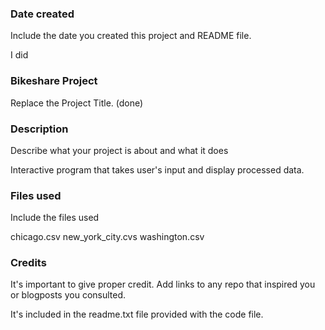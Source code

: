 ### Date created
Include the date you created this project and README file.

I did

### Bikeshare Project
Replace the Project Title. (done)



### Description
Describe what your project is about and what it does

Interactive program that takes user's input and display processed data.

### Files used
Include the files used

chicago.csv
new_york_city.cvs
washington.csv

### Credits
It's important to give proper credit. Add links to any repo that inspired you or blogposts you consulted.

It's included in the readme.txt file provided with the code file.

